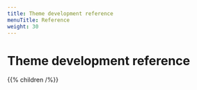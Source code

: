 ```yaml
---
title: Theme development reference
menuTitle: Reference
weight: 30
---
```


# Theme development reference

{{% children /%}}
